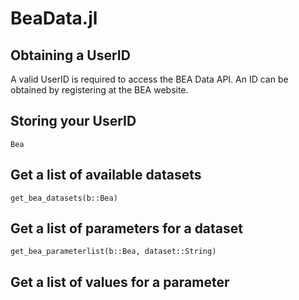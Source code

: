 # BeaData.jl

## Obtaining a UserID

A valid UserID is required to access the BEA Data API.  An ID can be obtained by registering
at the BEA website.

## Storing your UserID
```@docs
Bea
```

## Get a list of available datasets
```@docs
get_bea_datasets(b::Bea)
```

## Get a list of parameters for a dataset
```@docs
get_bea_parameterlist(b::Bea, dataset::String)
```
## Get a list of values for a parameter
